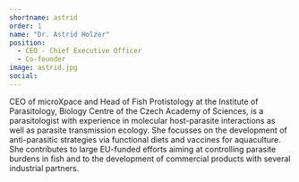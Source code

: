 ```yaml
---
shortname: astrid
order: 1
name: "Dr. Astrid Holzer"
position: 
  - CEO - Chief Executive Officer
  - Co-founder
image: astrid.jpg
social:
---
```

CEO of microXpace and Head of Fish Protistology at the Institute of Parasitology, Biology Centre of the Czech Academy of Sciences, is a parasitologist with experience in molecular host-parasite interactions as well as parasite transmission ecology. She focusses on the development of anti-parasitic strategies via functional diets and vaccines for aquaculture. She contributes to large EU-funded efforts aiming at controlling parasite burdens in fish and to the development of commercial products with several industrial partners.